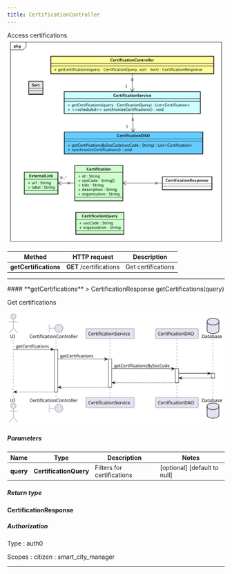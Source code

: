 ```yaml
---
title: CertificationController
---
```


Access certifications  ![class diagram](/diagrams/classDiagrams/Certifications.svg) 

| Method | HTTP request | Description |
|------------- | ------------- | -------------|
| **getCertifications** | **GET** /certifications | Get certifications |



<hr/>
#### **getCertifications**
> CertificationResponse getCertifications(query)

Get certifications

![sequence diagram](/diagrams/CertificationController-getCertifications-sequence.svg)

##### Parameters

|Name | Type | Description  | Notes |
|------------- | ------------- | ------------- | -------------|
| **query** | **CertificationQuery**| Filters for certifications | [optional] [default to null] |

##### Return type

**CertificationResponse**

##### Authorization


Type
: auth0

Scopes
: citizen
: smart_city_manager

<hr/>